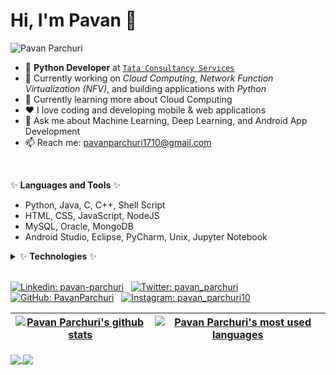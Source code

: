 # Hi, I'm Pavan 👋

<p align="left"> <img src="https://komarev.com/ghpvc/?username=PavanParchuri&label=Views&color=blue&style=plastic" alt="Pavan Parchuri" /> </p> 

- 💼 **Python Developer** at [`Tata Consultancy Services`](https://www.tcs.com/)
- 🔭 Currently working on _Cloud Computing_, _Network Function Virtualization (NFV)_, and building applications with _Python_
- 🌱 Currently learning more about Cloud Computing
- ❤️ I love coding and developing mobile & web applications
- 💬 Ask me about Machine Learning, Deep Learning, and Android App Development
- 📫 Reach me: pavanparchuri1710@gmail.com

<br>

✨ **Languages and Tools** ✨ 
- Python, Java, C, C++, Shell Script
- HTML, CSS, JavaScript, NodeJS
- MySQL, Oracle, MongoDB
- Android Studio, Eclipse, PyCharm, Unix, Jupyter Notebook

<details>
  <summary>✨ <b>Technologies</b> ✨</summary>
  <ul>
    &nbsp; <li> Machine Learning and Deep Learning </li>
    <li> Cloud Computing </li>
    <li> Android App Development </li>
    <li> Data Science </li>
    <li> Big Data </li>
</details>

<br>

[![Linkedin: pavan-parchuri](https://img.shields.io/badge/-pavanparchuri-blue?style=flat-square&logo=Linkedin&logoColor=white)](https://www.linkedin.com/in/pavan-parchuri/)
&nbsp; [![Twitter: pavan_parchuri](https://img.shields.io/twitter/follow/pavan_parchuri?label=follow&style=social)](https://twitter.com/pavan_parchuri)
&nbsp; [![GitHub: PavanParchuri](https://img.shields.io/github/followers/PavanParchuri?label=follow&style=social)](https://github.com/PavanParchuri)
&nbsp; [![Instagram: pavan_parchuri10](https://img.shields.io/badge/-pavan__parchuri10-blue?style=social&logo=Instagram&logoColor=red)](https://www.instagram.com/pavan_parchuri10/)

| <a href="https://github.com/PavanParchuri"><img align="center" src="https://github-readme-stats.vercel.app/api?username=PavanParchuri&show_icons=true&include_all_commits=true&theme=buefy&hide_border=true" alt="Pavan Parchuri's github stats" /></a> | <a href="https://github.com/PavanParchuri"><img align="center" src="https://github-readme-stats.vercel.app/api/top-langs/?username=PavanParchuri&theme=buefy&hide_border=true" alt="Pavan Parchuri's most used languages" /></a> |
| ------------- | ------------- |

<a href="https://github.com/PavanParchuri/Body-Fitness-Prediction">
  <img align="center" src="https://github-readme-stats.vercel.app/api/pin/?username=PavanParchuri&repo=Body-Fitness-Prediction&theme=buefy" />
</a>
<a href="https://github.com/PavanParchuri/Citizen-Safety">
  <img align="center" src="https://github-readme-stats.vercel.app/api/pin/?username=PavanParchuri&repo=Citizen-Safety&theme=buefy" />
</a>


  


<!--
**PavanParchuri/PavanParchuri** is a ✨ _special_ ✨ repository because its `README.md` (this file) appears on your GitHub profile.
-->
<!-- <code><img height="20" src="https://raw.githubusercontent.com/github/explore/80688e429a7d4ef2fca1e82350fe8e3517d3494d/topics/javascript/javascript.png"></code> -->
<!-- <a href="https://twitter.com/imthepk">
  <img align="left" alt="Pawan's Twitter" width="22px" src="https://cdn.jsdelivr.net/npm/simple-icons@v3/icons/twitter.svg" />
</a> -->
<!-- - 👯 I’m looking to collaborate on ...  - 🤔 I’m looking for help with ... -->
<!-- - 😄 Pronouns: ...  - ⚡ Fun fact: ... -->
<!-- ![Pavan Parchuri's github stats](https://github-readme-stats.vercel.app/api?username=PavanParchuri&show_icons=true&theme=default&include_all_commits=false&hide_border=true)
![Top Langs](https://github-readme-stats.vercel.app/api/top-langs/?username=PavanParchuri&theme=default&hide_border=true&langs_count=10) -->
